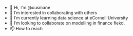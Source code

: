 - 👋 Hi, I’m @ousmane
- 👀 I’m interested in collaborating with others
- 🌱 I’m currently learning data science at eCornell University 
- 💞️ I’m looking to collaborate on modelling in finance fiekd.
- 📫 How to reach 
